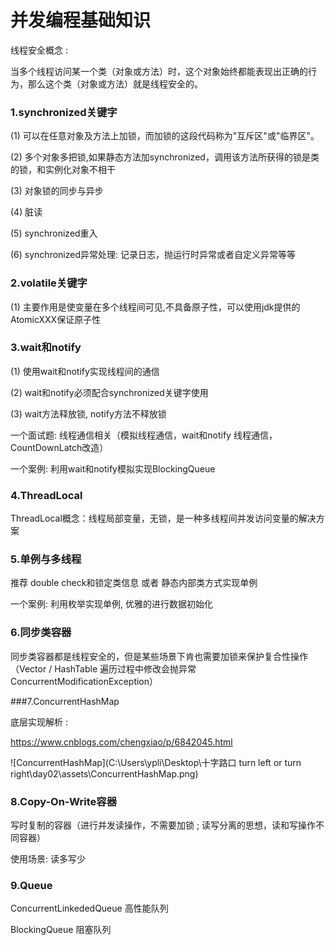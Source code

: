 # 并发编程基础知识

线程安全概念 : 

当多个线程访问某一个类（对象或方法）时，这个对象始终都能表现出正确的行为，那么这个类（对象或方法）就是线程安全的。

### 1.synchronized关键字

(1) 可以在任意对象及方法上加锁，而加锁的这段代码称为"互斥区"或"临界区"。

(2) 多个对象多把锁,如果静态方法加synchronized，调用该方法所获得的锁是类的锁，和实例化对象不相干

(3) 对象锁的同步与异步

(4) 脏读

(5) synchronized重入

(6) synchronized异常处理: 记录日志，抛运行时异常或者自定义异常等等

### 2.volatile关键字

(1) 主要作用是使变量在多个线程间可见,不具备原子性，可以使用jdk提供的AtomicXXX保证原子性

### 3.wait和notify

(1) 使用wait和notify实现线程间的通信

(2) wait和notify必须配合synchronized关键字使用

(3) wait方法释放锁, notify方法不释放锁

一个面试题: 线程通信相关（模拟线程通信，wait和notify 线程通信，CountDownLatch改造）

一个案例: 利用wait和notify模拟实现BlockingQueue

### 4.ThreadLocal

ThreadLocal概念：线程局部变量，无锁，是一种多线程间并发访问变量的解决方案

### 5.单例与多线程

推荐 double check和锁定类信息 或者 静态内部类方式实现单例

一个案例: 利用枚举实现单例, 优雅的进行数据初始化

### 6.同步类容器

同步类容器都是线程安全的，但是某些场景下肯也需要加锁来保护复合性操作（Vector / HashTable 遍历过程中修改会抛异常 ConcurrentModificationException）

###7.ConcurrentHashMap 

底层实现解析 : 

https://www.cnblogs.com/chengxiao/p/6842045.html

![ConcurrentHashMap](C:\Users\ypli\Desktop\十字路口 turn left or turn right\day02\assets\ConcurrentHashMap.png)

### 8.Copy-On-Write容器

写时复制的容器（进行并发读操作，不需要加锁 ; 读写分离的思想，读和写操作不同容器）

使用场景: 读多写少

### 9.Queue

ConcurrentLinkededQueue 高性能队列

BlockingQueue 阻塞队列



